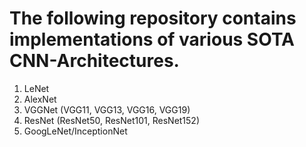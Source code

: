 # The following repository contains implementations of various SOTA CNN-Architectures.

1. LeNet
2. AlexNet
3. VGGNet (VGG11, VGG13, VGG16, VGG19)
4. ResNet (ResNet50, ResNet101, ResNet152)
5. GoogLeNet/InceptionNet
